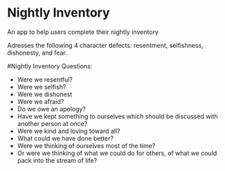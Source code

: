 # Nightly Inventory
An app to help users complete their nightly inventory

Adresses the following 4 character defects: resentment, selfishness, dishonesty, and fear.

#Nightly Inventory Questions:
  + Were we resentful?
  + Were we selfish?
  + Were we dishonest
  + Were we afraid?
  + Do we owe an apology?
  + Have we kept something to ourselves which should be discussed with another person at once?
  + Were we kind and loving toward all?
  + What could we have done better?
  + Were we thinking of ourselves most of the time?
  + Or were we thinking of what we could do for others, of what we could pack into the stream of life?
